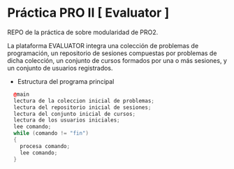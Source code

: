 # Práctica PRO II [ Evaluator ]

REPO de la práctica de sobre modularidad de PRO2.

La plataforma EVALUATOR integra una colección de problemas de programación,
un repositorio de sesiones compuestas por problemas de dicha colección, un conjunto
de cursos formados por una o más sesiones, y un conjunto de usuarios registrados.


- Estructura del programa principal
```cc
  @main 
  lectura de la coleccion inicial de problemas;
  lectura del repositorio inicial de sesiones;
  lectura del conjunto inicial de cursos;
  lectura de los usuarios iniciales;
  lee comando;
  while (comando != "fin") 
  {
    procesa comando;
    lee comando;
  }
```

